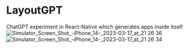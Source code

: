 # LayoutGPT
ChatGPT experiment in React-Native which generates apps inside itself
![Simulator_Screen_Shot_-_iPhone_14_-_2023-03-17_at_21 26 36](https://user-images.githubusercontent.com/85998784/225976759-bca87884-109a-4829-8138-ea625ef0c26d.png)
![Simulator_Screen_Shot_-_iPhone_14_-_2023-03-17_at_21 26 34](https://user-images.githubusercontent.com/85998784/225976884-f1633f9f-003e-4f42-be12-1d508a350bdb.png)
